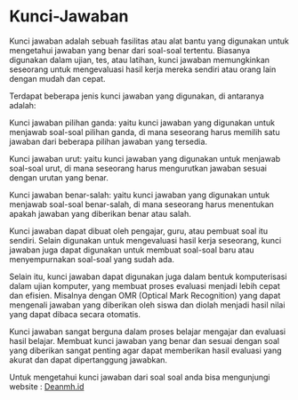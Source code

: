 # Kunci-Jawaban
Kunci jawaban adalah sebuah fasilitas atau alat bantu yang digunakan untuk mengetahui jawaban yang benar dari soal-soal tertentu. Biasanya digunakan dalam ujian, tes, atau latihan, kunci jawaban memungkinkan seseorang untuk mengevaluasi hasil kerja mereka sendiri atau orang lain dengan mudah dan cepat.

Terdapat beberapa jenis kunci jawaban yang digunakan, di antaranya adalah:

Kunci jawaban pilihan ganda: yaitu kunci jawaban yang digunakan untuk menjawab soal-soal pilihan ganda, di mana seseorang harus memilih satu jawaban dari beberapa pilihan jawaban yang tersedia.

Kunci jawaban urut: yaitu kunci jawaban yang digunakan untuk menjawab soal-soal urut, di mana seseorang harus mengurutkan jawaban sesuai dengan urutan yang benar.

Kunci jawaban benar-salah: yaitu kunci jawaban yang digunakan untuk menjawab soal-soal benar-salah, di mana seseorang harus menentukan apakah jawaban yang diberikan benar atau salah.

Kunci jawaban dapat dibuat oleh pengajar, guru, atau pembuat soal itu sendiri. Selain digunakan untuk mengevaluasi hasil kerja seseorang, kunci jawaban juga dapat digunakan untuk membuat soal-soal baru atau menyempurnakan soal-soal yang sudah ada.

Selain itu, kunci jawaban dapat digunakan juga dalam bentuk komputerisasi dalam ujian komputer, yang membuat proses evaluasi menjadi lebih cepat dan efisien. Misalnya dengan OMR (Optical Mark Recognition) yang dapat mengenali jawaban yang diberikan oleh siswa dan diolah menjadi hasil nilai yang dapat dibaca secara otomatis.

Kunci jawaban sangat berguna dalam proses belajar mengajar dan evaluasi hasil belajar. Membuat kunci jawaban yang benar dan sesuai dengan soal yang diberikan sangat penting agar dapat memberikan hasil evaluasi yang akurat dan dapat dipertanggung jawabkan.

Untuk mengetahui kunci jawaban dari soal soal anda bisa mengunjungi website : <a href="https://deanmh.id/">Deanmh.id</a>
